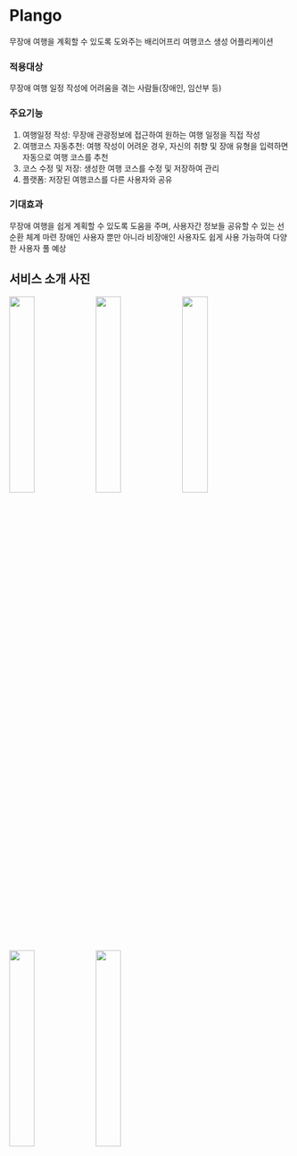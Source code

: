 # Plango
무장애 여행을 계획할 수 있도록 도와주는 배리어프리 여행코스 생성 어플리케이션

### 적용대상
무장애 여행 일정 작성에 어려움을 겪는 사람들(장애인, 임산부 등)

### 주요기능
1. 여행일정 작성: 무장애 관광정보에 접근하여 원하는 여행 일정을 직접 작성
2. 여행코스 자동추천: 여행 작성이 어려운 경우, 자신의 취향 및 장애 유형을 입력하면 자동으로 여행 코스를 추천
3. 코스 수정 및 저장: 생성한 여행 코스를 수정 및 저장하여 관리
4. 플랫폼: 저장된 여행코스를 다른 사용자와 공유

### 기대효과
무장애 여행을 쉽게 계획할 수 있도록 도움을 주며, 사용자간 정보들 공유할 수 있는 선순환 체계 마련
장애인 사용자 뿐만 아니라 비장애인 사용자도 쉽게 사용 가능하여 다양한 사용자 풀 예상

## 서비스 소개 사진
<img width="30%" src="https://github.com/nstar1125/Plango/assets/39685824/8720a562-8d10-45ac-b244-a6feff7325d9"/>
<img width="30%" src="https://github.com/nstar1125/Plango/assets/39685824/41375854-84fc-4ef8-94e8-ead39dbec6d3"/>
<img width="30%" src="https://github.com/nstar1125/Plango/assets/39685824/b50a5064-b970-4d8b-b54d-bdcfe5125ce9"/>
<img width="30%" src="https://github.com/nstar1125/Plango/assets/39685824/ca79483a-1fa1-4f05-809d-38e258e4a1ae"/>
<img width="30%" src="https://github.com/nstar1125/Plango/assets/39685824/e9f01a4b-0484-4dd6-89e7-ed3df0871d0f"/>
